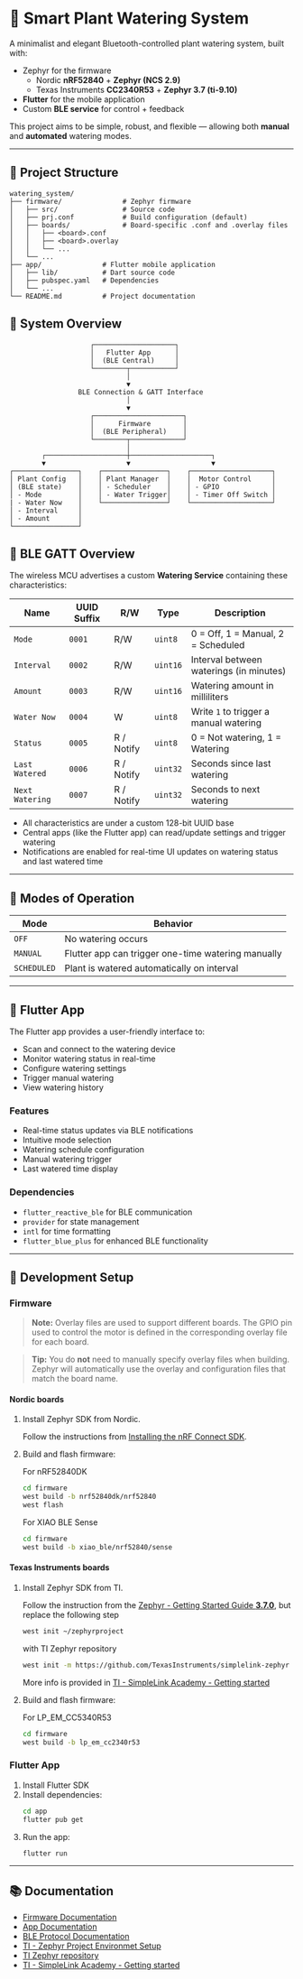 # 🌿 Smart Plant Watering System

A minimalist and elegant Bluetooth-controlled plant watering system, built with:

- Zephyr for the firmware
   - Nordic **nRF52840** + **Zephyr (NCS 2.9)**
   - Texas Instruments **CC2340R53** + **Zephyr 3.7 (ti-9.10)**
- **Flutter** for the mobile application
- Custom **BLE service** for control + feedback

This project aims to be simple, robust, and flexible — allowing both **manual** and **automated** watering modes.

---

## 📁 Project Structure

```
watering_system/
├── firmware/               # Zephyr firmware
│   ├── src/                # Source code
│   ├── prj.conf            # Build configuration (default)
│   ├── boards/             # Board-specific .conf and .overlay files
│   │   ├── <board>.conf
│   │   ├── <board>.overlay
│   │   └── ...
│   └── ...
├── app/               # Flutter mobile application
│   ├── lib/           # Dart source code
│   ├── pubspec.yaml   # Dependencies
│   └── ...
└── README.md          # Project documentation
```

## 🧠 System Overview

```
                    ┌────────────────────┐
                    │   Flutter App      │
                    │  (BLE Central)     │
                    └────────┬───────────┘
                             │
                             ▼
                 BLE Connection & GATT Interface
                             │
                             ▼
                    ┌──────────────────────┐
                    │      Firmware        │
                    │  (BLE Peripheral)    │
                    └────────┬─────────────┘
                             │
        ┌────────────────────┼────────────────────┐
        ▼                    ▼                    ▼
┌────────────────┐    ┌────────────────┐    ┌────────────────────┐
│ Plant Config   │    │ Plant Manager  │    │  Motor Control     │
│ (BLE state)    │    │ - Scheduler    │    │ - GPIO             │
│ - Mode         │    │ - Water Trigger│    │ - Timer Off Switch │
| - Water Now    │    └────────────────┘    └────────────────────┘
│ - Interval     │
│ - Amount       │
└────────────────┘
```

## 📡 BLE GATT Overview

The wireless MCU advertises a custom **Watering Service** containing these characteristics:

| Name            | UUID Suffix | R/W        | Type     | Description                             |
| --------------- | ----------- | ---------- | -------- | --------------------------------------- |
| `Mode`          | `0001`      | R/W        | `uint8`  | 0 = Off, 1 = Manual, 2 = Scheduled      |
| `Interval`      | `0002`      | R/W        | `uint16` | Interval between waterings (in minutes) |
| `Amount`        | `0003`      | R/W        | `uint16` | Watering amount in milliliters          |
| `Water Now`     | `0004`      | W          | `uint8`  | Write `1` to trigger a manual watering  |
| `Status`        | `0005`      | R / Notify | `uint8`  | 0 = Not watering, 1 = Watering          |
| `Last Watered`  | `0006`      | R / Notify | `uint32` | Seconds since last watering             |
| `Next Watering` | `0007`      | R / Notify | `uint32` | Seconds to next watering                |

- All characteristics are under a custom 128-bit UUID base
- Central apps (like the Flutter app) can read/update settings and trigger watering
- Notifications are enabled for real-time UI updates on watering status and last watered time

---

## 🧩 Modes of Operation

| Mode        | Behavior                                           |
| ----------- | -------------------------------------------------- |
| `OFF`       | No watering occurs                                 |
| `MANUAL`    | Flutter app can trigger one-time watering manually |
| `SCHEDULED` | Plant is watered automatically on interval         |

---

## 📱 Flutter App

The Flutter app provides a user-friendly interface to:

- Scan and connect to the watering device
- Monitor watering status in real-time
- Configure watering settings
- Trigger manual watering
- View watering history

### Features

- Real-time status updates via BLE notifications
- Intuitive mode selection
- Watering schedule configuration
- Manual watering trigger
- Last watered time display

### Dependencies

- `flutter_reactive_ble` for BLE communication
- `provider` for state management
- `intl` for time formatting
- `flutter_blue_plus` for enhanced BLE functionality

---

## 🔧 Development Setup

### Firmware
> **Note:** Overlay files are used to support different boards. The GPIO pin used to control the motor is defined in the corresponding overlay file for each board.

> **Tip:** You do **not** need to manually specify overlay files when building. Zephyr will automatically use the overlay and configuration files that match the board name.

#### Nordic boards
1. Install Zephyr SDK from Nordic.

   Follow the instructions from 
   [Installing the nRF Connect SDK](https://docs.nordicsemi.com/bundle/ncs-latest/page/nrf/installation/install_ncs.html).

2. Build and flash firmware:
   
   For nRF52840DK
   ```bash
   cd firmware
   west build -b nrf52840dk/nrf52840
   west flash
   ```

   For XIAO BLE Sense
   ```bash
   cd firmware
   west build -b xiao_ble/nrf52840/sense
   ```
#### Texas Instruments boards
1. Install Zephyr SDK from TI.

   Follow the instruction from the 
   [Zephyr - Getting Started Guide **3.7.0**](https://docs.zephyrproject.org/3.7.0/develop/getting_started/index.html), 
   but replace the following step
   ``` bash
   west init ~/zephyrproject
   ```

   with TI Zephyr repository
   ``` bash
   west init -m https://github.com/TexasInstruments/simplelink-zephyr --mr vv3.7.0-ti-9.10.00_ea zephyrproject
   ```

   More info is provided in [TI - SimpleLink Academy - Getting started](https://dev.ti.com/tirex/explore/content/simplelink_academy_for_cc23xx_8_40_01_00/_build_simplelink_academy_for_cc23xx_8_40_01_00/source/zephyr/cc23xx_zephyr_getting_started.html)

2. Build and flash firmware:

   For LP_EM_CC5340R53
   ```bash
   cd firmware
   west build -b lp_em_cc2340r53
   ```

### Flutter App

1. Install Flutter SDK
2. Install dependencies:
   ```bash
   cd app
   flutter pub get
   ```
3. Run the app:
   ```bash
   flutter run
   ```

---

## 📚 Documentation

- [Firmware Documentation](firmware/README.md)
- [App Documentation](app/README.md)
- [BLE Protocol Documentation](docs/ble_protocol.md)
- [TI - Zephyr Project Environmet Setup](https://dev.ti.com/tirex/explore/node?node=A__Abn1NAQObvrVu7R5iV50Lw__SIMPLELINK-ACADEMY-CC23XX__gsUPh5j__LATEST)
- [TI Zephyr repository](https://github.com/TexasInstruments/simplelink-zephyr/)
- [TI - SimpleLink Academy - Getting started](https://dev.ti.com/tirex/explore/content/simplelink_academy_for_cc23xx_8_40_01_00/_build_simplelink_academy_for_cc23xx_8_40_01_00/source/zephyr/cc23xx_zephyr_getting_started.html)
